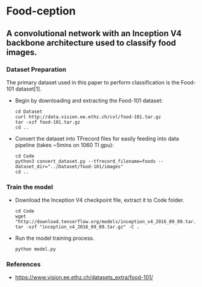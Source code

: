 # Food-ception
## A convolutional network with an Inception V4 backbone architecture used to classify food images.


### Dataset Preparation
The primary dataset used in this paper to perform classification is the Food-101 dataset[1].

* Begin by downloading and extracting the Food-101 dataset:
    ```
    cd Dataset
    curl http://data.vision.ee.ethz.ch/cvl/food-101.tar.gz
    tar -xzf food-101.tar.gz
    cd ..
    ```

* Convert the dataset into TFrecord files for easily feeding into data pipeline (takes ~5mins on 1060 TI gpu):
    ```
    cd Code
    python3 convert_dataset.py --tfrecord_filename=foods --dataset_dir="../Dataset/food-101/images"
    cd ..
    ```

### Train the model

* Download the Inception V4 checkpoint file, extract it to Code folder.
    ```
    cd Code
    wget "http://download.tensorflow.org/models/inception_v4_2016_09_09.tar.gz"
    tar -xzf "inception_v4_2016_09_09.tar.gz" -C .
    ```

* Run the model training process.
    ```
    python model.py
    ```



### References
 * https://www.vision.ee.ethz.ch/datasets_extra/food-101/
 